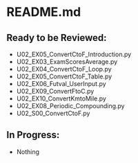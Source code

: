 # README.md
## Ready to be Reviewed:
* U02_EX05_ConvertCtoF_Introduction.py
* U02_EX03_ExamScoresAverage.py
* U02_EX04_ConvertCtoF_Loop.py
* U02_EX05_ConvertCtoF_Table.py
* U02_EX06_Futval_UserInput.py
* U02_EX09_ConvertFtoC.py
* U02_EX10_ConvertKmtoMile.py
* U02_EX08_Periodic_Compounding.py
* U02_S00_ConvertCtoF.py

## In Progress:
* Nothing